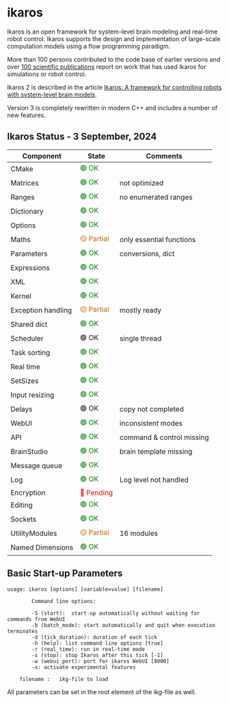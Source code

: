 # ikaros

Ikaros is an open framework for system-level brain modeling and real-time robot control. Ikaros supports the design and implementation of large-scale computation models using a flow programming paradigm.

More than 100 persons  contributed to the code base of earlier versions and over [100 scientific publications](http://www.ikaros-project.org/publications/) report on work that has used Ikaros for simulations or robot control.

Ikaros 2 is described in the article [Ikaros: A framework for controlling robots with system-level brain models](https://journals.sagepub.com/doi/full/10.1177/1729881420925002).

Version 3 is completely rewritten in modern C++ and includes a number of new features.

## Ikaros Status - 3 September, 2024

| Component | State | Comments |
| ----|----|----|
| CMake             |<div style="color:green">🟢 OK |   |
| Matrices          |<div style="color:green">🟢 OK | not optimized |
| Ranges            |<div style="color:green">🟢 OK | no enumerated ranges |
| Dictionary        |<div style="color:green">🟢 OK |  |
| Options           |<div style="color:green">🟢 OK |
| Maths             |<div style="color:#c60">🟡 Partial | only essential functions |
| Parameters        |<div style="color:green">🟢 OK | conversions, dict |
| Expressions       |<div style="color:green">🟢 OK |  |
| XML               |<div style="color:green">🟢 OK | |
| Kernel            |<div style="color:green">🟢 OK |
| Exception handling    |<div style="color:#c60">🟡 Partial | mostly ready |
| Shared dict       |<div style="color:green">🟢  OK |  |
| Scheduler         |<div style="color:#green">🟢 OK | single thread |
| Task sorting      |<div style="color:green">🟢 OK |  |
| Real time         |<div style="color:green">🟢 OK |  |
| SetSizes    |     <div style="color:green">🟢 OK |
| Input resizing    |<div style="color:green">🟢 OK |     |  |
| Delays            |<div style="color:#green">🟢 OK | copy not completed |
| WebUI             |<div style="color:green">🟢 OK | inconsistent modes |
| API               |<div style="color:green">🟢 OK | command & control missing |
| BrainStudio       |<div style="color:green">🟢 OK | brain template missing |
| Message queue     |<div style="color:green">🟢 OK |  |
| Log               |<div style="color:green">🟢 OK |Log level not handled |  |
| Encryption        |<div style="color:#e00">🔴 Pending |  |
| Editing           |<div style="color:green">🟢 OK  | |
| Sockets           |<div style="color:green">🟢 OK |  |
| UtilityModules    |<div style="color:#c60">🟡 Partial | 16 modules |
| Named Dimensions  |<div style="color:green">🟢 OK |  |

## Basic Start-up Parameters

    usage: ikaros [options] [variable=value] [filename]

            Command line options:

            -S (start):  start-up automatically without waiting for commands from WebUI
            -b (batch_mode): start automatically and quit when execution terminates
            -d (tick_duration): duration of each tick
            -h (help): list command line options [true]
            -r (real_time): run in real-time mode
            -s (stop): stop Ikaros after this tick [-1]
            -w (webui_port): port for ikaros WebUI [8000]
            -x: activate experimental features

        filename :   ikg-file to load

All parameters can be set in the root element of the ikg-file as well.

